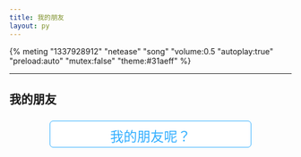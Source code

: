 ```yaml
---
title: 我的朋友
layout: py
---
```


{% meting "1337928912" "netease" "song" "volume:0.5 "autoplay:true" "preload:auto" "mutex:false" "theme:#31aeff" %}

<hr />

## 我的朋友

<style>
    .button {
        position: relative;
        color: rgb(49, 174, 255);
        border: 1px solid rgb(49, 174, 255);
        padding: 0.5rem;
        font-size: 1.5rem;
        background-color: white;
        margin: 0.5rem;
        cursor: pointer;
        transition: 500ms;
        border-radius: 0.25em;
        width: 15em;
        height: 2em;
        opacity: 1;
    }
    .button:hover {
        color: white;
        background-color: rgb(49, 174, 255);
    }
    .button.button_cannot_seen {
        opacity: 0;
        z-index: -1;
    }

    .sob {
        opacity: 1;
        transition: 500ms;
        -webkit-user-drag: none;
    }
    .sob_hidden {
        opacity: 0;
        margin-top: 0;
    }
</style>

<div style="text-align: center; position: relative; width: 100%;">
    <div style="position: absolute; width: 100%; font-size: 1.5rem; line-height: 4rem;">破案了，原来德布罗煜没有朋友</div>
    <button class="button" onclick="const self = this.classList.add('button_cannot_seen'); document.querySelector('.sob').classList.remove('sob_hidden');">我的朋友呢？</button>
    <div style="width: 100%; display: flex; justify-content: space-around;">
        <img class="sob sob_hidden" src="https://assets.aiolia.top/Pictures/Others/20220401192619.jpg"/>
    </div>
</div>
